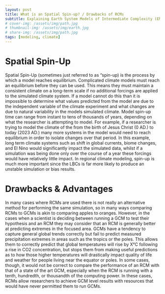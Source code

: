 ```yaml
---
layout: post
title: What is an Spatial Spin-up? / Drawbacks of RCMs
subtitle: Explaining Earth System Models of Intermediate Complexity (EMICs) -- Part 3 (Spatial Spin-up and discussion of RCMs)
# cover-img: /assets/img/path.jpg
# thumbnail-img: /assets/img/earth.jpg
# share-img: /assets/img/path.jpg
tags: [modeling, climate]
---
```



# Spatial Spin-Up

Spatial Spin-Up (sometimes just referred to as “spin-up) is the process by which a model reaches equilibrium. Complicated climate models must reach an equilibrium before they can be used. This means they must maintain a consistent climate on a long-term scale if no additional forcings are applied to the simulated climate system. If a model cannot do this than it is impossible to determine what values predicted from the model are due to the independent variable of the climate experiment and what changes are due to natural variability in the models simulated climate. 
Model spin-up time can range from instant to tens of thousands of years, depending on what the researcher is attempting to model. For example, if a researcher is trying to model the climate of the from the birth of Jesus Christ (0 AD.) to today (2023 AD.) many more systems in the model would need to reach equilibrium in order to isolate changes over that period. In this example, long term climate systems such as shift in global currents, biome changes, and El Nino would significantly impact the simulated data, whilst if a simulation was being done only over the course of a year these forcings would have relatively little impact.  In regional climate modeling, spin-up is much more important since the LBCs is far more likely to produce an unstable simulation or bias results. 

# Drawbacks & Advantages

In many cases where RCMs are used there is not really an alternative method for performing the same simulation, so in many ways comparing RCMs to GCMs is akin to comparing apples to oranges. However, in the cases when a scientist is deciding between running a GCM to test their hypothesis and an RCM they may consider that an RCM is generally better at predicting extremes in the focused area. GCMs have a tendency to capture general global trends correctly but fail to predict measured precipitation extremes in areas such as the tropics or the poles. This allows them to correctly predict that global temperatures will rise by X°C following a rise in CO2 concentration, but stops them from making useful predictions as to how those higher temperatures will drastically impact quality of life and weather for people living near the equator or poles. In some cases, though, it would not be correct to compare the performance of an RCM with that of a state of the art GCM, especially when the RCM is running with a tenth, hundredth, or thousandth of the computing power. In these cases, RCMs allow researchers to achieve GCM level results with resources that would have never permitted them to run GCMs. 
